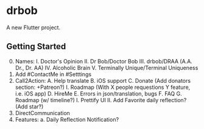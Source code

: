 # drbob

A new Flutter project.

## Getting Started
00. Names:
        I.      Doctor's Opinion
        II.     Dr Bob/Doctor Bob
        III.    drbob/DRAA (A.A. Dr., Dr. AA)
        IV.     Alcoholic Brain
        V.      Terminally Unique/Terminal Uniqueness
01. Add #ContactMe in #Setttings
02. Call2Action:
        A. Help translate
        B. iOS support
        C. Donate (Add donators section: +Patreon?)
                I. Roadmap (With X people requestions Y feature, i.e. iOS app)
        D. HireMe
        E. Errors in json/translation, bugs
        F. FAQ
        G. Roadmap (w/ timeline?)
                I. Prettify UI
                II. Add Favorite daily reflection? (Add star?)
03. DirectCommunication
04. Features:
        a. Daily Reflection Notification?